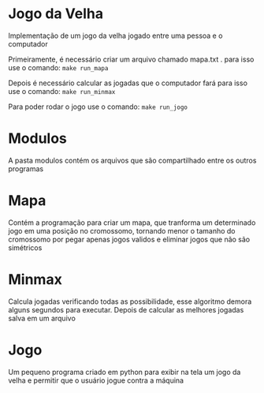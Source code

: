 # Jogo da Velha
Implementação de um jogo da velha jogado entre uma pessoa e o computador

Primeiramente, é necessário criar um arquivo chamado mapa.txt .
para isso use o comando: 
`make run_mapa`

Depois é necessário calcular as jogadas que o computador fará
para isso use o comando:
`make run_minmax`

Para poder rodar o jogo use o comando:
`make run_jogo`

# Modulos
A pasta modulos contém os arquivos que são compartilhado entre os outros programas

# Mapa
Contém a programação para criar um mapa,
que tranforma um determinado jogo em uma posição no cromossomo,
tornando menor o tamanho do cromossomo por pegar apenas jogos validos
e eliminar jogos que não são simétricos

# Minmax
Calcula jogadas verificando todas as possibilidade,
esse algoritmo demora alguns segundos para executar.
Depois de calcular as melhores jogadas salva em um arquivo

# Jogo
Um pequeno programa criado em python para exibir na tela um jogo da velha
e permitir que o usuário jogue contra a máquina